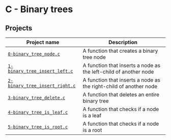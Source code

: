 # C - Binary trees

## Projects

| Project name | Description |
| ------------ | ----------- |
| [`0-binary_tree_node.c`](0-binary_tree_node.c) |  A function that creates a binary tree node|
| [`1-binary_tree_insert_left.c`](01-binary_tree_insert_left.c) |  A function that inserts a node as the left-child of another node|
| [`2-binary_tree_insert_right.c`](2-binary_tree_insert_right.c) | A function that inserts a node as the right-child of another node|
| [`3-binary_tree_delete.c`](3-binary_tree_delete.c) | A function that deletes an entire binary tree|
| [`4-binary_tree_is_leaf.c`](4-binary_tree_is_leaf.c) | A function that checks if a node is a leaf|
| [`5-binary_tree_is_root.c`](5-binary_tree_is_root.c) | A function that checks if a node is a root|
